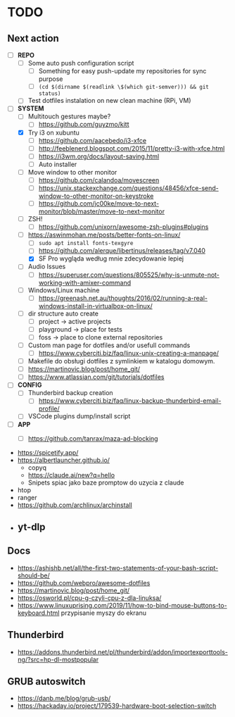 # TODO

## Next action

- [ ] **REPO**
  - [ ] Some auto push configuration script
    - [ ] Something for easy push-update my repositories for sync purpose
    - [ ] `(cd $(dirname $(readlink \$(which git-semver))) && git status)`
  - [ ] Test dotfiles instalation on new clean machine (RPi, VM)
- [ ] **SYSTEM**
  - [ ] Multitouch gestures maybe?
    - [ ] https://github.com/guyzmo/kitt
  - [x] Try i3 on xubuntu
    - [ ] <https://github.com/aacebedo/i3-xfce>
    - [ ] <http://feeblenerd.blogspot.com/2015/11/pretty-i3-with-xfce.html>
    - [ ] https://i3wm.org/docs/layout-saving.html
    - [ ] Auto installer
  - [ ] Move window to other monitor
    - [ ] https://github.com/calandoa/movescreen
    - [ ] https://unix.stackexchange.com/questions/48456/xfce-send-window-to-other-monitor-on-keystroke
    - [ ] https://github.com/jc00ke/move-to-next-monitor/blob/master/move-to-next-monitor
  - [ ] ZSH!
    - [ ] https://github.com/unixorn/awesome-zsh-plugins#plugins
  - [ ] https://aswinmohan.me/posts/better-fonts-on-linux/
    - [ ] `sudo apt install fonts-texgyre`
    - [ ] https://github.com/alerque/libertinus/releases/tag/v7.040
    - [x] SF Pro wygląda według mnie zdecydowanie lepiej

  - [ ] Audio Issues
    - [ ] https://superuser.com/questions/805525/why-is-unmute-not-working-with-amixer-command
  - [ ] Windows/Linux machine
    - [ ] https://greenash.net.au/thoughts/2016/02/running-a-real-windows-install-in-virtualbox-on-linux/
  - [ ] dir structure auto create
    - [ ] project -> active projects
    - [ ] playground -> place for tests
    - [ ] foss -> place to clone external repositories
  - [ ] Custom man page for dotfiles and/or usefull commands
    - [ ] <https://www.cyberciti.biz/faq/linux-unix-creating-a-manpage/>
  - [ ] Makefile do obsługi dotfiles z symlinkiem w katalogu domowym.
  - [ ] https://martinovic.blog/post/home_git/
  - [ ] https://www.atlassian.com/git/tutorials/dotfiles
- [ ] **CONFIG**
  - [ ] Thunderbird backup creation
    - [ ] https://www.cyberciti.biz/faq/linux-backup-thunderbird-email-profile/
  - [ ] VSCode plugins dump/install script
- [ ] **APP**
  - [ ] https://github.com/tanrax/maza-ad-blocking


- <https://spicetify.app/>
- <https://albertlauncher.github.io/>
  - copyq
  - <https://claude.ai/new?q=hello>
  - Snipets spiac jako baze promptow do uzycia z claude
- htop
- ranger
- <https://github.com/archlinux/archinstall>
- yt-dlp
  -

## Docs

- https://ashishb.net/all/the-first-two-statements-of-your-bash-script-should-be/
- https://github.com/webpro/awesome-dotfiles
- https://martinovic.blog/post/home_git/
- https://osworld.pl/cpu-g-czyli-cpu-z-dla-linuksa/
- <https://www.linuxuprising.com/2019/11/how-to-bind-mouse-buttons-to-keyboard.html> przypisanie myszy do ekranu

## Thunderbird

- <https://addons.thunderbird.net/pl/thunderbird/addon/importexporttools-ng/?src=hp-dl-mostpopular>

## GRUB autoswitch

- <https://danb.me/blog/grub-usb/>
- <https://hackaday.io/project/179539-hardware-boot-selection-switch>
